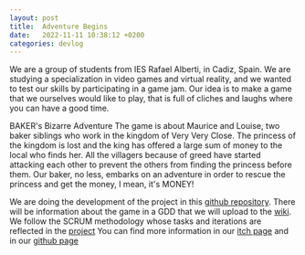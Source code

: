 ```yaml
---
layout: post
title:  Adventure Begins
date:   2022-11-11 10:38:12 +0200
categories: devlog
---
```

We are a group of students from IES Rafael Alberti, in Cadiz, Spain. We are studying a specialization in video games and virtual reality, and we wanted to test our skills by participating in a game jam. Our idea is to make a game that we ourselves would like to play, that is full of cliches and laughs where you can have a good time.

BAKER's Bizarre Adventure
The game is about Maurice and Louise, two baker siblings who work in the kingdom of Very Very Close. The princess of the kingdom is lost and the king has offered a large sum of money to the local who finds her. All the villagers because of greed have started attacking each other to prevent the others from finding the princess before them. Our baker, no less, embarks on an adventure in order to rescue the princess and get the money, I mean, it's MONEY!

We are doing the development of the project in this [github repository](https://github.com/IES-Rafael-Alberti/game-off-2022). There will be information about the game in a GDD that we will upload to the [wiki](https://github.com/IES-Rafael-Alberti/game-off-2022/wiki).
We follow the SCRUM methodology whose tasks and iterations are reflected in the [project](https://github.com/IES-Rafael-Alberti/game-off-2022/projects?query=is%3Aopen)
You can find more information in our [itch page](https://babushas.itch.io/gameoff2022) and in our [github page](https://ies-rafael-alberti.github.io/game-off-2022/)
